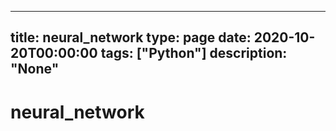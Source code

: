 
---
title: neural_network
type: page
date: 2020-10-20T00:00:00
tags: ["Python"]
description: "None"
---


# neural_network